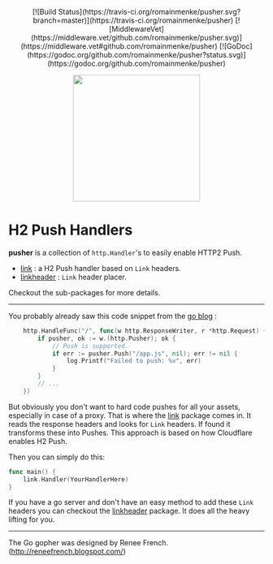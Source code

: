 <p align="center">
  [![Build Status](https://travis-ci.org/romainmenke/pusher.svg?branch=master)](https://travis-ci.org/romainmenke/pusher)
  [![MiddlewareVet](https://middleware.vet/github.com/romainmenke/pusher.svg)](https://middleware.vet#github.com/romainmenke/pusher)
  [![GoDoc](https://godoc.org/github.com/romainmenke/pusher?status.svg)](https://godoc.org/github.com/romainmenke/pusher)
</p>
<p align="center">
  <img src="https://cloud.githubusercontent.com/assets/11521496/24838540/070645b2-1d4a-11e7-9c39-900371d5fda3.png" width="250"/>
</p>

# H2 Push Handlers

**pusher** is a collection of `http.Handler`'s to easily enable HTTP2 Push.

- [link](https://github.com/romainmenke/pusher/tree/master/link) : a H2 Push handler based on `Link` headers.
- [linkheader](https://github.com/romainmenke/pusher/tree/master/linkheader) : `Link` header placer.

Checkout the sub-packages for more details.

----

You probably already saw this code snippet from the [go blog](https://blog.golang.org/h2push) :

```go
    http.HandleFunc("/", func(w http.ResponseWriter, r *http.Request) {
        if pusher, ok := w.(http.Pusher); ok {
            // Push is supported.
            if err := pusher.Push("/app.js", nil); err != nil {
                log.Printf("Failed to push: %v", err)
            }
        }
        // ...
    })
```

But obviously you don't want to hard code pushes for all your assets, especially in case of a proxy. That is where the [link](https://github.com/romainmenke/pusher/tree/master/link) package comes in. It reads the response headers and looks for `Link` headers. If found it transforms these into Pushes. This approach is based on how Cloudflare enables H2 Push.

Then you can simply do this:
```go
func main() {
	link.Handler(YourHandlerHere)
}
```

If you have a go server and don't have an easy method to add these `Link` headers you can checkout the [linkheader](https://github.com/romainmenke/pusher/tree/master/linkheader) package. It does all the heavy lifting for you.


----

The Go gopher was designed by Renee French. (http://reneefrench.blogspot.com/)
